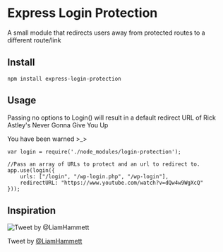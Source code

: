 # Express Login Protection
A small module that redirects users away from protected routes to a different route/link

## Install
```
npm install express-login-protection
```
## Usage
Passing no options to Login() will result in a default redirect URL of Rick Astley's Never Gonna Give You Up

You have been warned >_>

```
var login = require('./node_modules/login-protection');

//Pass an array of URLs to protect and an url to redirect to.
app.use(login({
    urls: ["/login", "/wp-login.php", "/wp-login"],
    redirectURL: "https://www.youtube.com/watch?v=dQw4w9WgXcQ"
}));
```
## Inspiration
![Tweet by @LiamHammett](https://pbs.twimg.com/media/EX_qw2vWsAE_1z7?format=jpg&name=large)

Tweet by [@LiamHammett](https://twitter.com/LiamHammett/status/1260984553570570240)
